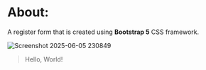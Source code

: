 # About:
A register form that is created using **Bootstrap 5** CSS framework.

![Screenshot 2025-06-05 230849](https://github.com/user-attachments/assets/3f1d28a2-7db2-4ad3-ae22-5880b3fed34a)
> Hello, World!
